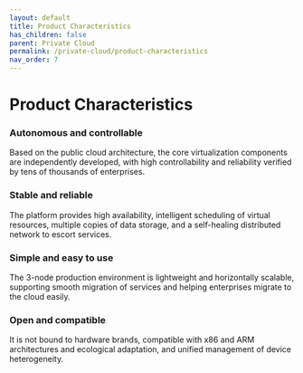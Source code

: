 ```yaml
---
layout: default
title: Product Characteristics
has_children: false
parent: Private Cloud
permalink: /private-cloud/product-characteristics
nav_order: 7
---
```


# Product Characteristics

### Autonomous and controllable
Based on the public cloud architecture, the core virtualization components are independently developed, with high controllability and reliability verified by tens of thousands of enterprises.

### Stable and reliable
The platform provides high availability, intelligent scheduling of virtual resources, multiple copies of data storage, and a self-healing distributed network to escort services.

### Simple and easy to use
The 3-node production environment is lightweight and horizontally scalable, supporting smooth migration of services and helping enterprises migrate to the cloud easily.

### Open and compatible
It is not bound to hardware brands, compatible with x86 and ARM architectures and ecological adaptation, and unified management of device heterogeneity.